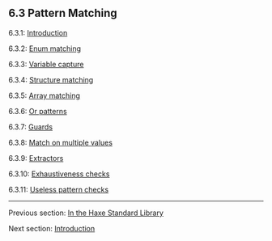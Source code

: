 ## 6.3 Pattern Matching

6.3.1: [Introduction](lf-pattern-matching-introduction.md)

6.3.2: [Enum matching](lf-pattern-matching-enums.md)

6.3.3: [Variable capture](lf-pattern-matching-variable-capture.md)

6.3.4: [Structure matching](lf-pattern-matching-structure.md)

6.3.5: [Array matching](lf-pattern-matching-array.md)

6.3.6: [Or patterns](lf-pattern-matching-or.md)

6.3.7: [Guards](lf-pattern-matching-guards.md)

6.3.8: [Match on multiple values](lf-pattern-matching-tuples.md)

6.3.9: [Extractors](lf-pattern-matching-extractors.md)

6.3.10: [Exhaustiveness checks](lf-pattern-matching-exhaustiveness.md)

6.3.11: [Useless pattern checks](lf-pattern-matching-unused.md)

---

Previous section: [In the Haxe Standard Library](lf-static-extension-in-std.md)

Next section: [Introduction](lf-pattern-matching-introduction.md)